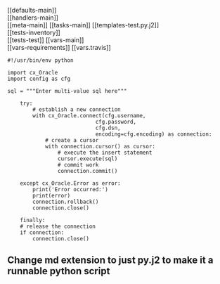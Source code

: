 [[defaults-main]]  
[[handlers-main]]  
[[meta-main]] 
[[tasks-main]]
[[templates-test.py.j2]]  
[[tests-inventory]]  
[[tests-test]] 
[[vars-main]]  
[[vars-requirements]]
[[vars.travis]] 

```
#!/usr/bin/env python

import cx_Oracle
import config as cfg

sql = """Enter multi-value sql here"""

    try:
        # establish a new connection
        with cx_Oracle.connect(cfg.username,
                            cfg.password,
                            cfg.dsn,
                            encoding=cfg.encoding) as connection:
            # create a cursor
            with connection.cursor() as cursor:
                # execute the insert statement
                cursor.execute(sql)
                # commit work
                connection.commit()

    except cx_Oracle.Error as error:
        print('Error occurred:')
        print(error)
        connection.rollback()
        connection.close()

    finally:
    # release the connection
    if connection:
        connection.close()
```


## Change md extension to just py.j2 to make it a runnable python script